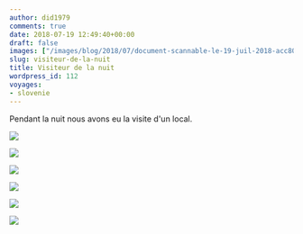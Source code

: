 ```yaml
---
author: did1979
comments: true
date: 2018-07-19 12:49:40+00:00
draft: false
images: ["/images/blog/2018/07/document-scannable-le-19-juil-2018-acc80-14_45_33.jpg"]
slug: visiteur-de-la-nuit
title: Visiteur de la nuit
wordpress_id: 112
voyages:
- slovenie
---
```


Pendant la nuit nous avons eu la visite d'un local.

![](/images/blog/2018/07/document-scannable-le-19-juil-2018-acc80-14_45_33.jpg)

![](/images/blog/2018/07/document-scannable-2-le-19-juil-2018-acc80-14_45_33.jpg)

![](/images/blog/2018/07/document-scannable-3-le-19-juil-2018-acc80-14_45_33.jpg)

![](/images/blog/2018/07/document-scannable-4-le-19-juil-2018-acc80-14_45_33.jpg)

![](/images/blog/2018/07/document-scannable-5-le-19-juil-2018-acc80-14_45_33.jpg)

![](/images/blog/2018/07/document-scannable-6-le-19-juil-2018-acc80-14_45_33.jpg)
